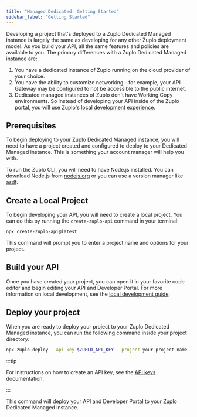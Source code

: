 ```yaml
---
title: "Managed Dedicated: Getting Started"
sidebar_label: "Getting Started"
---
```


Developing a project that's deployed to a Zuplo Dedicated Managed instance is
largely the same as developing for any other Zuplo deployment model. As you
build your API, all the same features and policies are available to you. The
primary differences with a Zuplo Dedicated Managed instance are:

1. You have a dedicated instance of Zuplo running on the cloud provider of your
   choice.
2. You have the ability to customize networking - for example, your API Gateway
   may be configured to not be accessible to the public internet.
3. Dedicated managed instances of Zuplo don't have Working Copy environments. So
   instead of developing your API inside of the Zuplo portal, you will use
   Zuplo's [local development experience](/docs/articles/local-development).

## Prerequisites

To begin deploying to your Zuplo Dedicated Managed instance, you will need to
have a project created and configured to deploy to your Dedicated Managed
instance. This is something your account manager will help you with.

To run the Zuplo CLI, you will need to have Node.js installed. You can download
Node.js from [nodejs.org](https://nodejs.org/) or you can use a version manager
like [asdf](https://asdf-vm.com/).

## Create a Local Project

To begin developing your API, you will need to create a local project. You can
do this by running the `create-zuplo-api` command in your terminal:

```bash
npx create-zuplo-api@latest
```

This command will prompt you to enter a project name and options for your
project.

## Build your API

Once you have created your project, you can open it in your favorite code editor
and begin editing your API and Developer Portal. For more information on local
development, see the
[local development guide](/docs/articles/local-development).

## Deploy your project

When you are ready to deploy your project to your Zuplo Dedicated Managed
instance, you can run the following command inside your project directory:

```bash
npx zuplo deploy --api-key $ZUPLO_API_KEY --project your-project-name --environment my-env
```

:::tip

For instructions on how to create an API key, see the
[API keys](/docs/articles/accounts/zuplo-api-keys) documentation.

:::

This command will deploy your API and Developer Portal to your Zuplo Dedicated
Managed instance.
